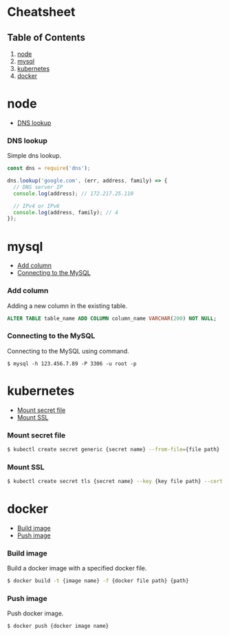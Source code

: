 # Cheatsheet

## Table of Contents
  1. [node](#node)
  1. [mysql](#mysql)
  1. [kubernetes](#kubernetes)
  1. [docker](#docker)

# node
- [DNS lookup](#dns-lookup)
<!--
{
  "section" : "node"
}
-->
### DNS lookup

Simple dns lookup.

```js
const dns = require('dns');

dns.lookup('google.com', (err, address, family) => {
  // DNS server IP
  console.log(address); // 172.217.25.110

  // IPv4 or IPv6
  console.log(address, family); // 4
});
```
# mysql
- [Add column](#add-column)
- [Connecting to the MySQL](#connecting-to-the-mysql)
<!--
{
  "section" : "mysql"
}
-->
### Add column

Adding a new column in the existing table.

```sql
ALTER TABLE table_name ADD COLUMN column_name VARCHAR(200) NOT NULL;
```

<!--
{
  "section" : "mysql"
}
-->
### Connecting to the MySQL

Connecting to the MySQL using command.

```console
$ mysql -h 123.456.7.89 -P 3306 -u root -p
```
# kubernetes
- [Mount secret file](#mount-secret-file)
- [Mount SSL](#mount-ssl)
<!--
{
  "section" : "kubernetes"
}
-->
### Mount secret file

```bash
$ kubectl create secret generic {secret name} --from-file={file path}
```

<!--
{
  "section" : "kubernetes"
}
-->
### Mount SSL

```bash
$ kubectl create secret tls {secret name} --key {key file path} --cert {cert file path}
```
# docker
- [Build image](#build-image)
- [Push image](#push-image)
<!--
{
  "section" : "docker"
}
-->
### Build image

Build a docker image with a specified docker file.

```bash
$ docker build -t {image name} -f {docker file path} {path}
```

<!--
{
  "section" : "docker"
}
-->
### Push image

Push docker image.

```bash
$ docker push {docker image name}
```
